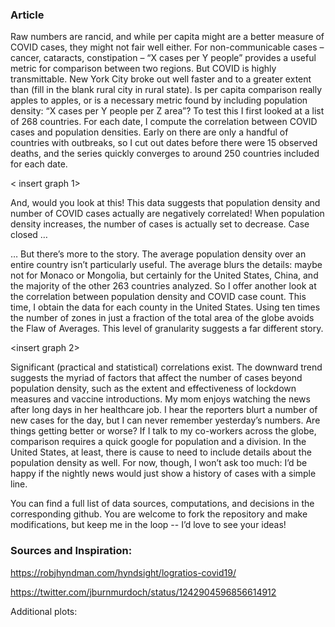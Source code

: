 
### Article

Raw numbers are rancid, and while per capita might are a better measure of COVID cases, they might not fair well either. For non-communicable cases – cancer, cataracts, constipation – “X cases per Y people” provides a useful metric for comparison between two regions. But COVID is highly transmittable. New York City broke out well faster and to a greater extent than (fill in the blank rural city in rural state). Is per capita comparison really apples to apples, or is a necessary  metric found by including population density: “X cases per Y people per Z area”?
To test this I first looked at a list of 268 countries. For each date, I compute the correlation between COVID cases and population densities.  Early on there are only a handful of countries with outbreaks, so I cut out dates before there were 15 observed deaths, and the series quickly converges to around 250 countries included for each date. 

< insert graph 1> 

And, would you look at this! This data suggests that population density and number of COVID cases actually are negatively correlated! When population density increases, the number of cases is actually set to decrease. Case closed …

… But there’s more to the story. The average population density over an entire country isn’t particularly useful. The average blurs the details: maybe not for Monaco or Mongolia, but certainly for the United States, China, and the majority of the other 263 countries analyzed. 
So I offer another look at the correlation between population density and COVID case count. This time, I obtain the data for each county in the United States.  Using ten times the number of zones in just a fraction of the total area of the globe avoids the Flaw of Averages. This level of granularity suggests a far different story.

<insert graph 2>

Significant (practical and statistical) correlations exist. The downward trend suggests the myriad of factors that affect the number of cases beyond population density, such as the extent and effectiveness of lockdown measures and vaccine introductions. 
My mom enjoys watching the news after long days in her healthcare job. I hear the reporters blurt a number of new cases for the day, but I can never remember yesterday’s numbers. Are things getting better or worse? If I talk to my co-workers across the globe, comparison requires a quick google for population and a division. In the United States, at least, there is cause to need to include details about the population density as well. For now, though, I won’t ask too much: I’d be happy if the nightly news would just show a history of cases with a simple line. 

You can find a full list of data sources, computations, and decisions in the corresponding github. You are welcome to fork the repository and make modifications, but keep me in the loop -- I’d love to see your ideas! 


### Sources and Inspiration:

https://robjhyndman.com/hyndsight/logratios-covid19/

https://twitter.com/jburnmurdoch/status/1242904596856614912

Additional plots:

<number in each correlation>

<per state with highlights>

